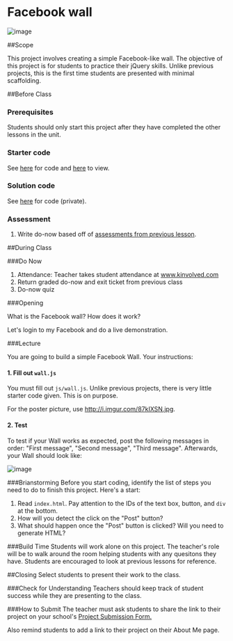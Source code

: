 # Facebook wall

![image](http://i.imgur.com/K1Cw63B.jpg)

##Scope

This project involves creating a simple Facebook-like wall. The objective of this project is for students to practice their jQuery skills. Unlike previous projects, this is the first time students are presented with minimal scaffolding.
 
##Before Class

### Prerequisites
Students should only start this project after they have completed the other lessons in the unit.

### Starter code

See [here](starter_code/) for code and [here](https://rawgit.com/ScriptEdcurriculum/curriculum/master/units/10-jquery/lessons/2-project/starter_code/index.html) to view.

### Solution code

See [here](https://github.com/ScriptEdcurriculum/solutions/tree/master/units/10-jquery/lessons/2-project/solution_code) for code (private).

### Assessment

1. Write do-now based off of [assessments from previous lesson](../../../10-jquery/lessons/1-jquery/assessments/).

##During Class

###Do Now

1. Attendance: Teacher takes student attendance at www.kinvolved.com
2. Return graded do-now and exit ticket from previous class
3. Do-now quiz

###Opening

What is the Facebook wall? How does it work? 

Let's login to my Facebook and do a live demonstration.

###Lecture

You are going to build a simple Facebook Wall. Your instructions:

#### 1. Fill out `wall.js`

You must fill out `js/wall.js`. Unlike previous projects, there is very little starter code given. This is on purpose. 

For the poster picture, use http://i.imgur.com/87kIXSN.jpg. 

#### 2. Test

To test if your Wall works as expected, post the following messages in order: "First message", "Second message", "Third message". Afterwards, your Wall should look like:

![image](http://i.imgur.com/2yz4k1Z.png)

###Brianstorming
Before you start coding, identify the list of steps you need to do to finish this project. Here's a start:

1. Read `index.html`. Pay attention to the IDs of the text box, button, and `div` at the bottom.
2. How will you detect the click on the "Post" button?
3. What should happen once the "Post" button is clicked? Will you need to generate HTML? 

###Build Time
Students will work alone on this project. The teacher's role will be to walk around the room helping students with any quesitons they have. Students are encouraged to look at previous lessons for reference.

##Closing
Select students to present their work to the class.

###Check for Understanding
Teachers should keep track of student success while they are presenting to the class.

###How to Submit
The teacher must ask students to share the link to their project on your school's [Project Submission Form.](https://docs.google.com/a/scripted.org/spreadsheets/d/1kaVH9hmkDCbBul19583UMPxl6IJ3-4pHgBQ2BU6TKDk/edit#gid=0)

Also remind students to add a link to their project on their About Me page.
